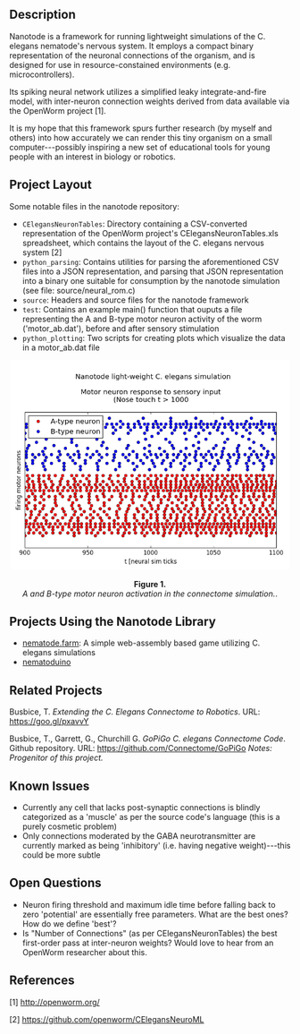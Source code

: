 ## Description

Nanotode is a framework for running lightweight simulations of the C. elegans
nematode's nervous system. It employs a compact binary representation of the
neuronal connections of the organism, and is designed for use in
resource-constained environments (e.g.  microcontrollers).

Its spiking neural network utilizes a simplified leaky integrate-and-fire model,
with inter-neuron connection weights derived from data available via the
OpenWorm project [1].

It is my hope that this framework spurs further research (by myself and others)
into how accurately we can render this tiny organism on a small computer---possibly
inspiring a new set of educational tools for young people with an interest in biology or robotics.

## Project Layout

Some notable files in the nanotode repository:
* `CElegansNeuronTables`: Directory containing a CSV-converted representation of
the OpenWorm project's CElegansNeuronTables.xls spreadsheet, which contains the
layout of the C. elegans nervous system [2]
* `python_parsing`: Contains utilities for parsing the aforementioned CSV files
into a JSON representation, and parsing that JSON representation into a binary
one suitable for consumption by the nanotode simulation (see file:
source/neural_rom.c)
* `source`: Headers and source files for the nanotode framework
* `test`: Contains an example main() function that ouputs a file representing
the A and B-type motor neuron activity of the worm ('motor_ab.dat'), before and
after sensory stimulation
* `python_plotting`: Two scripts for creating plots which visualize the data in
a motor_ab.dat file

<p align="center"><img width=500 src="/images/motor_ab.png"></p> <p
align="center"><b>Figure 1.</b><br><i>A and B-type motor neuron activation in
the connectome simulation.</i>.</p>

## Projects Using the Nanotode Library

* [nematode.farm](https://github.com/nategri/nematode_farm): A simple web-assembly based game
utilizing C. elegans simulations
* [nematoduino](https://github.com/nategri/nematoduino)

## Related Projects

Busbice, T. *Extending the C. Elegans Connectome to Robotics*. URL: https://goo.gl/pxavvY

Busbice, T., Garrett, G., Churchill G. *GoPiGo C. elegans Connectome Code*. Github repository.
URL: https://github.com/Connectome/GoPiGo
*Notes: Progenitor of this project.*

## Known Issues

* Currently any cell that lacks post-synaptic connections is blindly categorized
as a 'muscle' as per the source code's language (this is a purely cosmetic problem)
* Only connections moderated by the GABA neurotransmitter are currently marked as
being 'inhibitory' (i.e. having negative weight)---this could be more subtle

## Open Questions

* Neuron firing threshold and maximum idle time before falling back to zero
'potential' are essentially free parameters. What are the best ones? How do we
define 'best'?
* Is "Number of Connections" (as per CElegansNeuronTables) the best first-order
pass at inter-neuron weights? Would love to hear from an OpenWorm researcher
about this.

## References

[1] http://openworm.org/

[2] https://github.com/openworm/CElegansNeuroML
